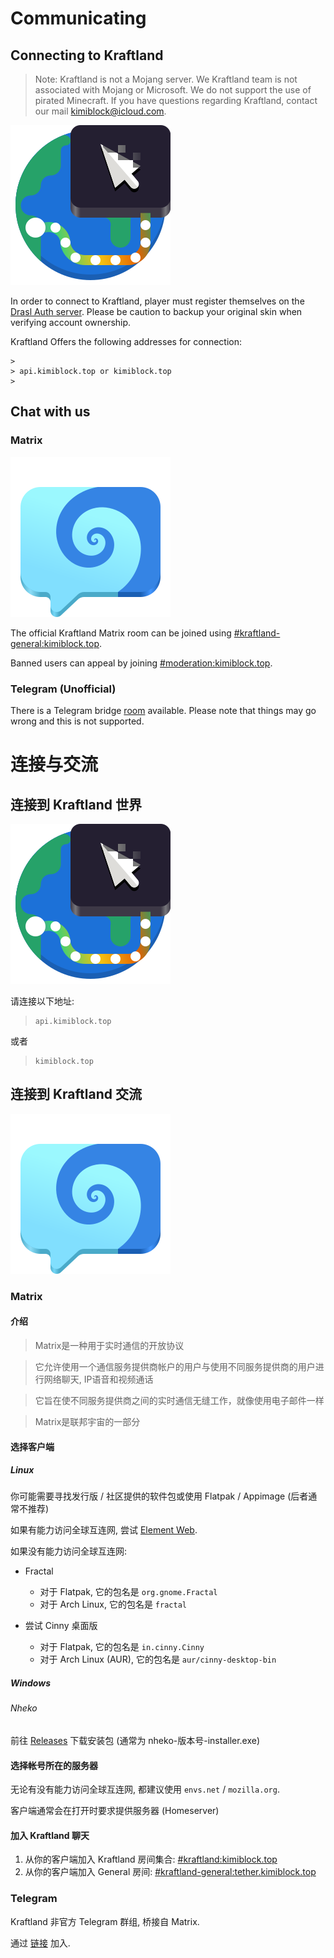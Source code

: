 # Communicating

## Connecting to Kraftland

> Note: Kraftland is not a Mojang server. We Kraftland team is not associated with Mojang or Microsoft. We do not support the use of pirated Minecraft. If you have questions regarding Kraftland, contact our mail [kimiblock@icloud.com](mailto:kimiblock@icloud.com).

![Connect](img/Minecraft/org.gnome.Connections.svg)

In order to connect to Kraftland, player must register themselves on the [Drasl Auth server](https://auth.kimiblock.top). Please be caution to backup your original skin when verifying account ownership.

Kraftland Offers the following addresses for connection:

```
> 
> api.kimiblock.top or kimiblock.top
> 
```

## Chat with us

### Matrix

![Chat](img/Minecraft/chat.svg)

The official Kraftland Matrix room can be joined using [#kraftland-general:kimiblock.top](https://matrix.to/#/#kraftland-general:kimiblock.top). 

Banned users can appeal by joining [#moderation:kimiblock.top](https://matrix.to/#/%23moderation:kimiblock.top).

### Telegram (Unofficial)

There is a Telegram bridge [room](https://t.me/kraftland_bridge) available. Please note that things may go wrong and this is not supported.


# 连接与交流

## 连接到 Kraftland 世界

![Connect](img/Minecraft/org.gnome.Connections.svg)

请连接以下地址:

> ```
> api.kimiblock.top
> ```

或者

> ```
> kimiblock.top
> ```

## 连接到 Kraftland 交流

![Chat](img/Minecraft/chat.svg)

### Matrix

#### 介绍
> Matrix是一种用于实时通信的开放协议

> 它允许使用一个通信服务提供商帐户的用户与使用不同服务提供商的用户进行网络聊天, IP语音和视频通话

> 它旨在使不同服务提供商之间的实时通信无缝工作，就像使用电子邮件一样

> Matrix是联邦宇宙的一部分

#### 选择客户端

##### Linux
你可能需要寻找发行版 / 社区提供的软件包或使用 Flatpak / Appimage (后者通常不推荐)

如果有能力访问全球互连网, 尝试 [Element Web](https://app.element.io).

如果没有能力访问全球互连网:

- Fractal
	* 对于 Flatpak, 它的包名是 `org.gnome.Fractal`
	* 对于 Arch Linux, 它的包名是 `fractal`

- 尝试 Cinny 桌面版
    * 对于 Flatpak, 它的包名是 `in.cinny.Cinny`
    * 对于 Arch Linux (AUR), 它的包名是 `aur/cinny-desktop-bin`


##### Windows
###### Nheko
前往 [Releases](https://github.com/Nheko-Reborn/nheko/releases/latest) 下载安装包 (通常为 nheko-版本号-installer.exe)

#### 选择帐号所在的服务器

无论有没有能力访问全球互连网, 都建议使用 `envs.net` / `mozilla.org`.

客户端通常会在打开时要求提供服务器 (Homeserver)

#### 加入 Kraftland 聊天

1. 从你的客户端加入 Kraftland 房间集合: [#kraftland:kimiblock.top](https://matrix.to/#/#kraftland:kimiblock.top)
2. 从你的客户端加入 General 房间: [#kraftland-general:tether.kimiblock.top](https://matrix.to/#/#kraftland-general:kimiblock.top)

### Telegram

Kraftland 非官方 Telegram 群组, 桥接自 Matrix.

通过 [链接](https://t.me/kraftland_bridge) 加入.

